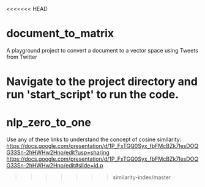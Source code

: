 <<<<<<< HEAD
# document_to_matrix
A playground project to convert a document to a vector space using Tweets from Twitter

Navigate to the project directory and run 'start_script' to run the code.
=======
# nlp_zero_to_one


Use any of these links to understand the concept of cosine similarity:
https://docs.google.com/presentation/d/1P_FxTGQ0Syx_fbFMcBZk7IesDOQG33Sn-2hHWHw2Hno/edit?usp=sharing https://docs.google.com/presentation/d/1P_FxTGQ0Syx_fbFMcBZk7IesDOQG33Sn-2hHWHw2Hno/edit#slide=id.p
>>>>>>> similarity-index/master
